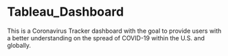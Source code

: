 # Tableau_Dashboard

This is a Coronavirus Tracker dashboard with the goal to provide users with a better understanding on the spread of COVID-19 within the U.S. and globally. 
